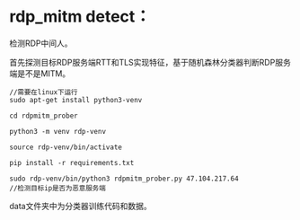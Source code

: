# rdp_mitm detect：

检测RDP中间人。

首先探测目标RDP服务端RTT和TLS实现特征，基于随机森林分类器判断RDP服务端是不是MITM。

```shell
//需要在linux下运行
sudo apt-get install python3-venv

cd rdpmitm_prober

python3 -m venv rdp-venv

source rdp-venv/bin/activate

pip install -r requirements.txt

sudo rdp-venv/bin/python3 rdpmitm_prober.py 47.104.217.64
//检测目标ip是否为恶意服务端
```

data文件夹中为分类器训练代码和数据。